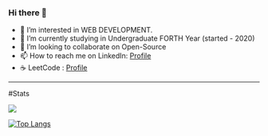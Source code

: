 ### Hi there 👋

<!--
**baipachakri/baipachakri** is a ✨ _special_ ✨ repository because its `README.md` (this file) appears on your GitHub profile.

Here are some ideas to get you started:-->
<ul>
<li>👀 I’m interested in WEB DEVELOPMENT.</li>
  <li>🌱 I’m currently studying in Undergraduate FORTH Year (started - 2020)</li>
<li>💞️ I’m looking to collaborate on  Open-Source</li>
<li>📫 How to reach me on LinkedIn: <a href="https://www.linkedin.com/in/chakri-baipa-950645242/"  >Profile</a></li>
  <li>☕ LeetCode : <A HREF="https://leetcode.com/chakribaipa/"> Profile</A></LI>
  </ul>
<hr />


#Stats

<a href="https://github.com/baipachakri/github-readme-stats" style = "margin = 3px; display = grid">
  <img align="center" src="https://github-readme-stats.vercel.app/api?username=baipachakri&show_icons=true&theme=dark" />
</a>

[![Top Langs](https://github-readme-stats.vercel.app/api/top-langs/?username=baipachakri&layout=compact&theme=dark)](https://github.com/anuraghazra/github-readme-stats)
